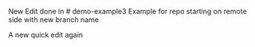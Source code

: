 New Edit done in # demo-example3
Example for  repo starting on remote side with new branch name


A new quick edit again
